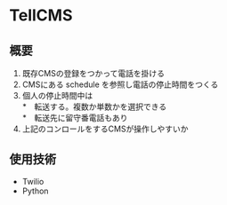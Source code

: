 # TellCMS

## 概要
1) 既存CMSの登録をつかって電話を掛ける
2) CMSにある schedule を参照し電話の停止時間をつくる
3) 個人の停止時間中は  
*　転送する。複数か単数かを選択できる  
*　転送先に留守番電話もあり
4) 上記のコンロールをするCMSが操作しやすいか

## 使用技術
* Twilio 
* Python

